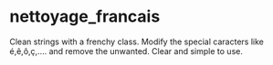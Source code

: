 # nettoyage_francais
Clean strings with a frenchy class. Modify the special caracters like é,ê,ô,ç,.... and remove the unwanted. Clear and simple to use.
